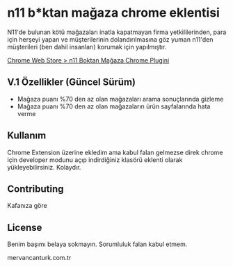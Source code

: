 # n11 b*ktan mağaza chrome eklentisi

N11'de bulunan kötü mağazaları inatla kapatmayan firma yetkililerinden, para için herşeyi yapan ve müşterilerinin dolandırılmasına göz yuman n11'den müşterileri (ben dahil insanları) korumak için yapılmıştır.

[Chrome Web Store > n11 Boktan Mağaza Chrome Plugini](https://chrome.google.com/webstore/detail/isahibindencom-chrome-plu/ljmmbgoppidingpciihcpmacmacknaoc?hl=en-US)


## V.1 Özellikler (Güncel Sürüm)

- Mağaza puanı %70 den az olan mağazaları arama sonuçlarında gizleme
- Mağaza puanı %70 den az olan mağazaların ürün sayfalarında hata verme

## Kullanım

Chrome Extension üzerine ekledim ama kabul falan gelmezse direk chrome için developer modunu açıp indirdiğiniz klasörü eklenti olarak yükleyebilirsiniz. Kolaydır.

## Contributing
Kafanıza göre

## License
Benim başımı belaya sokmayın. Sorumluluk falan kabul etmem. 

mervancanturk.com.tr
